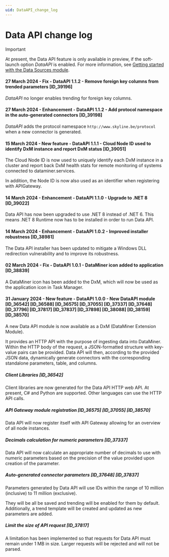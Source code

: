 ```yaml
---
uid: DataAPI_change_log
---
```


# Data API change log

> [!IMPORTANT]
> At present, the Data API feature is only available in preview, if the soft-launch option *DataAPI* is enabled. For more information, see [Getting started with the Data Sources module](xref:Data_Sources_Setup).

#### 27 March 2024 - Fix - DataAPI 1.1.2 - Remove foreign key columns from trended parameters [ID_39196]

*DataAPI* no longer enables trending for foreign key columns.

#### 27 March 2024 - Enhancement - DataAPI 1.1.2 - Add protocol namespace in the auto-generated connectors [ID_39198]

*DataAPI* adds the protocol namespace `http://www.skyline.be/protocol` when a new connector is generated.

#### 15 March 2024 - New feature - DataAPI 1.1.1 - Cloud Node ID used to identify DxM instance and report DxM status [ID_39051]

The Cloud Node ID is now used to uniquely identify each DxM instance in a cluster and report back DxM health stats for remote monitoring of systems connected to dataminer.services.

In addition, the Node ID is now also used as an identifier when registering with APIGateway.

#### 14 March 2024 - Enhancement - DataAPI 1.1.0 - Upgrade to .NET 8 [ID_39022]

Data API has now been upgraded to use .NET 8 instead of .NET 6. This means .NET 8 Runtime now has to be installed in order to run Data API.

#### 14 March 2024 - Enhancement - DataAPI 1.0.2 - Improved installer robustness [ID_38981]

The Data API installer has been updated to mitigate a Windows DLL redirection vulnerability and to improve its robustness.

#### 02 March 2024 - Fix - DataAPI 1.0.1 - DataMiner icon added to application [ID_38839]

A DataMiner icon has been added to the DxM, which will now be used as the application icon in Task Manager.

#### 31 January 2024 - New feature - DataAPI 1.0.0 - New DataAPI module [ID_36542] [ID_36588] [ID_36575] [ID_37055] [ID_37337] [ID_37648] [ID_37796] [ID_37817] [ID_37837] [ID_37898] [ID_38088] [ID_38159] [ID_38570]

A new Data API module is now available as a DxM (DataMiner Extension Module).

It provides an HTTP API with the purpose of ingesting data into DataMiner. Within the HTTP body of the request, a JSON-formatted structure with key-value pairs can be provided. Data API will then, according to the provided JSON data, dynamically generate connectors with the corresponding standalone parameters, table, and columns.

##### Client Libraries [ID_36542]

Client libraries are now generated for the Data API HTTP web API. At present, C# and Python are supported. Other languages can use the HTTP API calls.

##### API Gateway module registration [ID_36575] [ID_37055] [ID_38570]

Data API will now register itself with API Gateway allowing for an overview of all node instances.

##### Decimals calculation for numeric parameters [ID_37337]

Data API will now calculate an appropriate number of decimals to use with numeric parameters based on the precision of the value provided upon creation of the parameter.

##### Auto-generated connector parameters [ID_37648] [ID_37837]

Parameters generated by Data API will use IDs within the range of 10 million (inclusive) to 11 million (exclusive).

They will be all be saved and trending will be enabled for them by default. Additionally, a trend template will be created and updated as new parameters are added.

##### Limit the size of API request [ID_37817]

A limitation has been implemented so that requests for Data API must remain under 1 MB in size. Larger requests will be rejected and will not be parsed.

